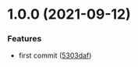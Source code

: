 # 1.0.0 (2021-09-12)


### Features

* first commit ([5303daf](https://github.com/3846masa/http-cookie-agent/commit/5303daf5bd38516205665b02964ac84898da128b))
